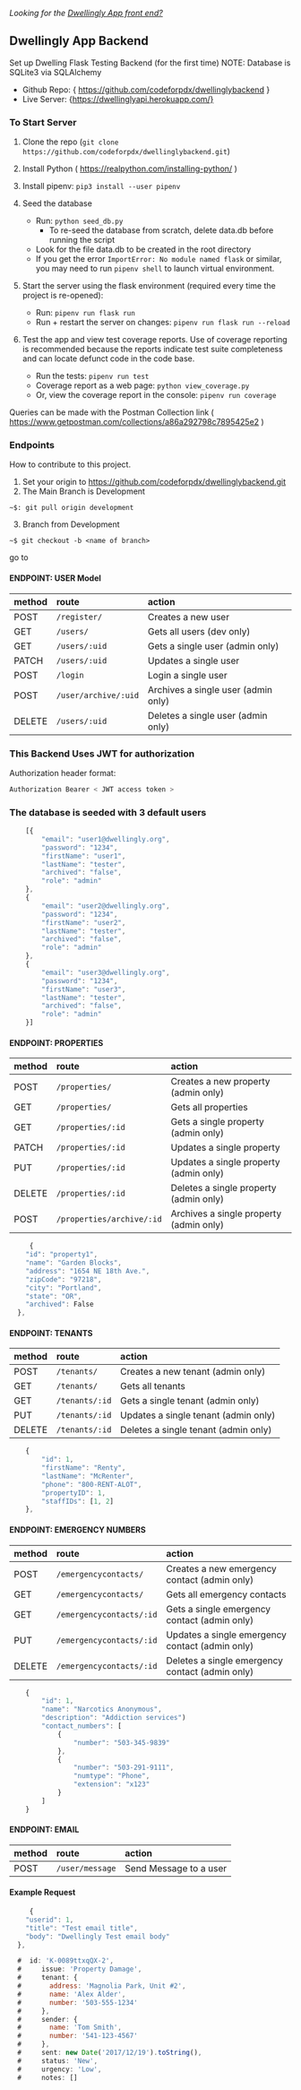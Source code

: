 *Looking for the [Dwellingly App front end?](https://github.com/codeforpdx/dwellingly-app)*

## Dwellingly App Backend

Set up Dwelling Flask Testing Backend (for the first time)
NOTE: Database is SQLite3 via SQLAlchemy

+ Github Repo: { https://github.com/codeforpdx/dwellinglybackend }
+ Live Server: {https://dwellinglyapi.herokuapp.com/}

### To Start Server

1. Clone the repo (`git clone https://github.com/codeforpdx/dwellinglybackend.git`)
2. Install Python ( https://realpython.com/installing-python/ )
3. Install pipenv: `pip3 install --user pipenv`
4. Seed the database
    - Run: `python seed_db.py`
      - To re-seed the database from scratch, delete data.db before running the script
    - Look for the file data.db to be created in the root directory
    - If you get the error `ImportError: No module named flask` or similar, you may need to run `pipenv shell` to launch virtual environment.

5. Start the server using the flask environment (required every time the project is re-opened):
    - Run: `pipenv run flask run`
    - Run + restart the server on changes:  `pipenv run flask run --reload`

6. Test the app and view test coverage reports. Use of coverage reporting is recommended because the reports indicate test suite completeness and can locate defunct code in the code base.
    - Run the tests: `pipenv run test`
    - Coverage report as a web page: `python view_coverage.py`
    - Or, view the coverage report in the console: `pipenv run coverage`

Queries can be made with the Postman Collection link ( https://www.getpostman.com/collections/a86a292798c7895425e2 )

### Endpoints

How to contribute to this project.
1. Set your origin to https://github.com/codeforpdx/dwellinglybackend.git
2. The Main Branch is Development
```console
~$: git pull origin development
```
3. Branch from Development
```console
~$ git checkout -b <name of branch>
```
go to


#### ENDPOINT: USER Model

| method | route                  | action                               |
| :----- | :--------------------- | :----------------------------------- |
| POST   | `/register/`           | Creates a new user                   |
| GET    | `/users/`              | Gets all users (dev only)            |
| GET    | `/users/:uid`          | Gets a single user (admin only)      |  
| PATCH  | `/users/:uid`          | Updates a single user                |  not implemented yet
| POST   | `/login     `          | Login a single user                  |
| POST   | `/user/archive/:uid`   | Archives a single user (admin only)  |
| DELETE | `/users/:uid`          | Deletes a single user (admin only)   |


### This Backend Uses JWT for authorization

Authorization header format:
```javascript
Authorization Bearer < JWT access token >
```

### The database is seeded with 3 default users

```javascript
    [{
        "email": "user1@dwellingly.org",
        "password": "1234",
        "firstName": "user1",
        "lastName": "tester",
        "archived": "false",
        "role": "admin"
    },
    {
        "email": "user2@dwellingly.org",
        "password": "1234",
        "firstName": "user2",
        "lastName": "tester",
        "archived": "false",
        "role": "admin"
    },
    {
        "email": "user3@dwellingly.org",
        "password": "1234",
        "firstName": "user3",
        "lastName": "tester",
        "archived": "false",
        "role": "admin"
    }]
```


#### ENDPOINT: PROPERTIES

| method | route                        | action                                   |
| :----- | :--------------------------- | :--------------------------------------- |
| POST   | `/properties/`               | Creates a new property (admin only)      |
| GET    | `/properties/`               | Gets all properties                      |
| GET    | `/properties/:id`            | Gets a single property (admin only)      |
| PATCH  | `/properties/:id`            | Updates a single property                | not implemented
| PUT    | `/properties/:id`            | Updates a single property (admin only)   |
| DELETE | `/properties/:id`            | Deletes a single property (admin only)   |
| POST   | `/properties/archive/:id`    | Archives a single property (admin only)  |


```javascript
     {
    "id": "property1",
    "name": "Garden Blocks",
    "address": "1654 NE 18th Ave.",
    "zipCode": "97218",
    "city": "Portland",
    "state": "OR",
    "archived": False
  },
```

#### ENDPOINT: TENANTS

| method | route                        | action                                   |
| :----- | :--------------------------- | :--------------------------------------- |
| POST   | `/tenants/`                  | Creates a new tenant (admin only)        |
| GET    | `/tenants/`                  | Gets all tenants                         |
| GET    | `/tenants/:id`               | Gets a single tenant (admin only)      |
| PUT    | `/tenants/:id`               | Updates a single tenant (admin only)   |
| DELETE | `/tenants/:id`               | Deletes a single tenant (admin only)   |

```javascript
    {
        "id": 1,
        "firstName": "Renty",
        "lastName": "McRenter",
        "phone": "800-RENT-ALOT",
        "propertyID": 1,
        "staffIDs": [1, 2]
    },
```

#### ENDPOINT: EMERGENCY NUMBERS

| method | route                        | action                                              |
| :----- | :--------------------------- | :-------------------------------------------------- |
| POST   | `/emergencycontacts/`        | Creates a new emergency contact (admin only)        |
| GET    | `/emergencycontacts/`        | Gets all emergency contacts                         |
| GET    | `/emergencycontacts/:id`     | Gets a single emergency contact (admin only)        |
| PUT    | `/emergencycontacts/:id`     | Updates a single emergency contact (admin only)     | 
| DELETE | `/emergencycontacts/:id`     | Deletes a single emergency contact (admin only)     |

```javascript
    {
        "id": 1,
        "name": "Narcotics Anonymous",
        "description": "Addiction services")
        "contact_numbers": [
            {
                "number": "503-345-9839"
            },
            {
                "number": "503-291-9111",
                "numtype": "Phone",
                "extension": "x123"
            }
        ]
    }
```

#### ENDPOINT: EMAIL

| method | route                | action                     |
| :----- | :------------------- | :------------------------- |
| POST   | `/user/message`      | Send Message to a user     |


#### Example Request
```javascript
     {
    "userid": 1,
    "title": "Test email title",
    "body": "Dwellingly Test email body"
  },

  #  id: 'K-0089ttxqQX-2',
  #     issue: 'Property Damage',
  #     tenant: {
  #       address: 'Magnolia Park, Unit #2',
  #       name: 'Alex Alder',
  #       number: '503-555-1234'
  #     },
  #     sender: {
  #       name: 'Tom Smith',
  #       number: '541-123-4567'
  #     },
  #     sent: new Date('2017/12/19').toString(),
  #     status: 'New',
  #     urgency: 'Low',
  #     notes: []
